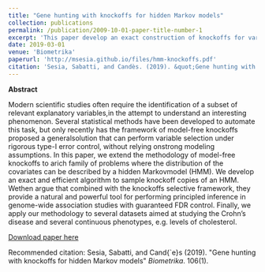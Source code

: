 ```yaml
---
title: "Gene hunting with knockoffs for hidden Markov models"
collection: publications
permalink: /publication/2009-10-01-paper-title-number-1
excerpt: 'This paper develop an exact construction of knockoffs for variables distributed as hidden Markov models, and leverages this result to develop a principled and versatile method for controlling the false discovery rate in genome-wide association studies.'
date: 2019-03-01
venue: 'Biometrika'
paperurl: 'http://msesia.github.io/files/hmm-knockoffs.pdf'
citation: 'Sesia, Sabatti, and Candès. (2019). &quot;Gene hunting with knockoffs for hidden Markov models.&quot; <i>Biometrika</i>. 106(1).'
---
```


**Abstract**

Modern scientific studies often require the identification of a subset of relevant explanatory variables,in the attempt to understand an interesting phenomenon. Several statistical methods have been developed to automate this task, but only recently has the framework of model-free knockoffs proposed a generalsolution that can perform variable selection under rigorous type-I error control, without relying onstrong modeling assumptions. In this paper, we extend the methodology of model-free knockoffs to arich family of problems where the distribution of the covariates can be described by a hidden Markovmodel (HMM). We develop an exact and efficient algorithm to sample knockoff copies of an HMM. Wethen argue that combined with the knockoffs selective framework, they provide a natural and powerful tool for performing principled inference in genome-wide association studies with guaranteed FDR control. Finally, we apply our methodology to several datasets aimed at studying the Crohn’s disease and several continuous phenotypes, e.g. levels of cholesterol.

[Download paper here](http://academicpages.github.io/files/paper1.pdf)

Recommended citation: Sesia, Sabatti, and Cand{\`e}s (2019). "Gene hunting with knockoffs for hidden Markov models" <i>Biometrika</i>. 106(1).